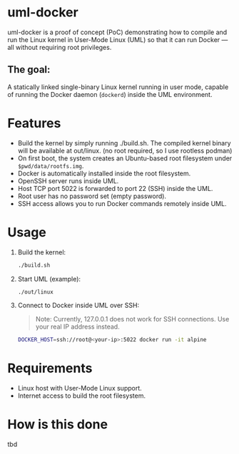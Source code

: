 # uml-docker
uml-docker is a proof of concept (PoC) demonstrating how to compile and run the Linux kernel in User-Mode Linux (UML) so that it can run Docker — all without requiring root privileges.

## The goal:
A statically linked single-binary Linux kernel running in user mode, capable of running the Docker daemon (`dockerd`) inside the UML environment.

# Features
- Build the kernel by simply running ./build.sh. The compiled kernel binary will be available at out/linux. (no root required, so I use rootless podman)
- On first boot, the system creates an Ubuntu-based root filesystem under `$pwd/data/rootfs.img`.
- Docker is automatically installed inside the root filesystem.
- OpenSSH server runs inside UML.
- Host TCP port 5022 is forwarded to port 22 (SSH) inside the UML.
- Root user has no password set (empty password).
- SSH access allows you to run Docker commands remotely inside UML.

# Usage
1. Build the kernel:
    ```bash
    ./build.sh
    ```
2. Start UML (example):
    ```bash
    ./out/linux
    ```
3. Connect to Docker inside UML over SSH:
    >Note: Currently, 127.0.0.1 does not work for SSH connections. Use your real IP address instead.
    ```bash
    DOCKER_HOST=ssh://root@<your-ip>:5022 docker run -it alpine
    ```
# Requirements
- Linux host with User-Mode Linux support.
- Internet access to build the root filesystem.


# How is this done

tbd
